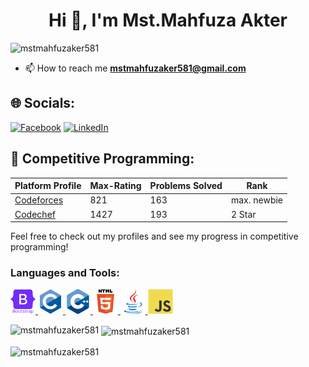 <h1 align="center">Hi 👋, I'm Mst.Mahfuza Akter</h1>
<p align="left"> <img src="https://komarev.com/ghpvc/?username=mstmahfuzaker581&label=Profile%20views&color=0e75b6&style=flat" alt="mstmahfuzaker581" /> </p>

- 📫 How to reach me **mstmahfuzaker581@gmail.com**
## 🌐 Socials:
[![Facebook](https://img.shields.io/badge/Facebook-%231877F2.svg?logo=Facebook&logoColor=white)](https://www.facebook.com/mahfuza.akter.927980) [![LinkedIn](https://img.shields.io/badge/LinkedIn-%230077B5.svg?logo=linkedin&logoColor=white)](https://www.linkedin.com/in/mahfuza-akter-557121272/) 

## 💪 Competitive Programming:
| Platform  Profile                                      | Max-Rating | Problems Solved | Rank       |
|--------------------------------------------------------|------------|-----------------|------------|
| [Codeforces](https://codeforces.com/profile/Fatin) |  821     | 163            |max. newbie     |
| [Codechef](https://www.codechef.com/users/fatin007) | 1427      | 193           | 2 Star |

Feel free to check out my profiles and see my progress in competitive programming!

<h3 align="left">Languages and Tools:</h3>
<p align="left"> <a href="https://getbootstrap.com" target="_blank" rel="noreferrer"> <img src="https://raw.githubusercontent.com/devicons/devicon/master/icons/bootstrap/bootstrap-plain-wordmark.svg" alt="bootstrap" width="40" height="40"/> </a> <a href="https://www.cprogramming.com/" target="_blank" rel="noreferrer"> <img src="https://raw.githubusercontent.com/devicons/devicon/master/icons/c/c-original.svg" alt="c" width="40" height="40"/> </a> <a href="https://www.w3schools.com/cpp/" target="_blank" rel="noreferrer"> <img src="https://raw.githubusercontent.com/devicons/devicon/master/icons/cplusplus/cplusplus-original.svg" alt="cplusplus" width="40" height="40"/> </a> <a href="https://www.w3.org/html/" target="_blank" rel="noreferrer"> <img src="https://raw.githubusercontent.com/devicons/devicon/master/icons/html5/html5-original-wordmark.svg" alt="html5" width="40" height="40"/> </a> <a href="https://www.java.com" target="_blank" rel="noreferrer"> <img src="https://raw.githubusercontent.com/devicons/devicon/master/icons/java/java-original.svg" alt="java" width="40" height="40"/> </a> <a href="https://developer.mozilla.org/en-US/docs/Web/JavaScript" target="_blank" rel="noreferrer"> <img src="https://raw.githubusercontent.com/devicons/devicon/master/icons/javascript/javascript-original.svg" alt="javascript" width="40" height="40"/> </a> </p>


<p><img align="left" src="https://github-readme-stats.vercel.app/api/top-langs?username=mstmahfuzaker581&show_icons=true&locale=en&layout=compact" alt="mstmahfuzaker581" /></p>

<p>&nbsp;<img align="center" src="https://github-readme-stats.vercel.app/api?username=mstmahfuzaker581&show_icons=true&locale=en" alt="mstmahfuzaker581" /></p>

<p><img align="center" src="https://github-readme-streak-stats.herokuapp.com/?user=mstmahfuzaker581&" alt="mstmahfuzaker581" /></p>
